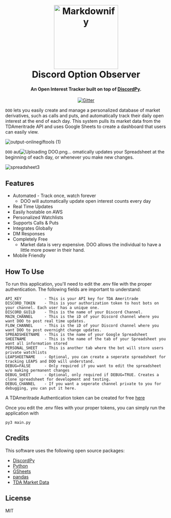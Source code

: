 <h1 align="center">
  <br>
  <a href="http://www.amitmerchant.com/electron-markdownify"><img src="https://user-images.githubusercontent.com/8453348/139850036-356ebde6-b7de-4f76-9e80-50706cac8f05.png" alt="Markdownify" width="200"></a>
  <br>
  Discord Option Observer
  <br>
</h1>

<h4 align="center">An Open Interest Tracker built on top of <a href="https://discordpy.readthedocs.io/en/stable/" target="_blank">DiscordPy</a>.</h4>


<p align="center">
  <a href="https://badge.fury.io/py/discord">
    <img src="https://badge.fury.io/py/discord.svg"
         alt="Gitter">
  </a>
</p>

`DOO` lets you easily create and manage a personalized database of market derivatives, such as calls and puts, and automatically track their daily open interest at the end of each day. This system pulls its market data from the TDAmeritrade API and uses Google Sheets to create a dashboard that users can easily view.

![output-onlinegiftools (1)](https://user-images.githubusercontent.com/8453348/139714463-4b7b2cca-5f42-4eed-b3c7-e3c1a95b9a7d.gif)


`DOO` aut![Uploading DOO.png…]()
omatically updates your Spreadsheet at the beginning of each day, or whenever you make new changes.

![spreadsheet3](https://user-images.githubusercontent.com/8453348/139717859-a4a14e8b-757b-467c-b707-b48cb667a5e7.gif)


## Features

* Automated - Track once, watch forever
  - DOO will automatically update open interest counts every day
* Real Time Updates
* Easily hostable on AWS  
* Personalized Watchlists
* Supports Calls & Puts
* Integrates Globally
* DM Responses
* Completely Free
  - Market data is very expensive. DOO allows the individual to have a little more power in their hand.
* Mobile Friendly

## How To Use

To run this application, you'll need to edit the .env file with the proper authentication. The following fields are important to understand:

```
API_KEY          - This is your API key for TDA Ameritrade
DISCORD_TOKEN    - This is your authorization token to host bots on your channel. Each user has a unique one.
DISCORD_GUILD    - This is the name of your Discord Channel.
MAIN_CHANNEL     - This is the iD of your Discord channel where you want DOO to post real time updates.
FLOW_CHANNEL     - This is the iD of your Discord channel where you want DOO to post overnight change updates.
SPREADSHEETNAME  - This is the name of your Google Spreadsheet
SHEETNAME        - This is the name of the tab of your Spreadsheet you want all information stored
PERSONAL_SHEET   - This is another tab where the bot will store users private watchlists
LEAPSHEETNAME    - Optional, you can create a seperate spreadsheet for tracking LEAPS and DOO will understand.
DEBUG=FALSE      - Only required if you want to edit the spreadsheet w/o making permanent changes
DEBUG_SHEET      - Optional, only required if DEBUG=TRUE. Creates a clone spreadsheet for development and testing.
DEBUG_CHANNEL    - If you want a seperate channel private to you for debugging, you can put it here.
```

A TDAmeritrade Authentication token can be created for free [here](https://developer.tdameritrade.com/apis)

Once you edit the .env files with your proper tokens, you can simply run the application with

```
py3 main.py
```

## Credits

This software uses the following open source packages:

- [DiscordPy](https://discordpy.readthedocs.io/en/stable/)
- [Python](https://www.python.org/downloads/)
- [GSheets](https://github.com/xflr6/gsheets)
- [pandas](https://pandas.pydata.org/)
- [TDA Market Data](https://developer.tdameritrade.com/apis)

## License

MIT
